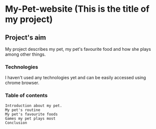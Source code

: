 # My-Pet-website (This is the title of my project)
## Project's aim
   My project describes my pet, my pet's favourite food and how she plays among other things.
### Technologies
   I haven't used any technologies yet and can be easily accessed using chrome browser.
### Table of contents
    Introduction about my pet.
    My pet's routine
    My pet's favourite foods
    Games my pet plays most
    Conclusion 




